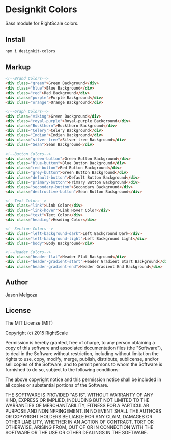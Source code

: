 # Designkit Colors

Sass module for RightScale colors.

## Install

```bash
npm i designkit-colors
```

## Markup

```html
<!--Brand Colors-->
<div class="green">Green Background</div>
<div class="blue">Blue Background</div>
<div class="red">Red Background</div>
<div class="purple">Purple Background</div>
<div class="orange">Orange Background</div>

<!--Graph Colors-->
<div class="viking">Green Background</div>
<div class="royal-purple">Royal-purple Background</div>
<div class="Buckthorn">Buckthorn Background</div>
<div class="Celery">Celery Background</div>
<div class="Indian">Indian Background</div>
<div class="silver-tree">Silver-tree Background</div>
<div class="Sean">Sean Background</div>

<!--Button Colors-->
<div class="green-button">Green Button Background</div>
<div class="blue-button">Blue Button Background</div>
<div class="red-button">Red Button Background</div>
<div class="grey-button">Green Button Background</div>
<div class="default-button">Default Button Background</div>
<div class="primary-button">Primary Button Background</div>
<div class="secondary-button">Secondary Background</div>
<div class="destructive-button">Sean Button Background</div>

<!--Text Colors-->
<div class="link">Link Color</div>
<div class="link-hover">Link Hover Color</div>
<div class="text">Text Color</div>
<div class="heading">Heading Color</div>

<!--Section Colors-->
<div class="left-background-dark">Left Background Dark</div>
<div class="left-background-light">Left Background Light</div>
<div class="body">Body Background</div>

<!--Header Colors-->
<div class="header-flat">Header Flat Background</div>
<div class="header-gradient-start">Header Gradient Start Background</div>
<div class="header-gradient-end">Header Gradient End Background</div>
```

## Author

Jason Melgoza

## License

The MIT License (MIT)

Copyright (c) 2015 RightScale

Permission is hereby granted, free of charge, to any person obtaining a copy
of this software and associated documentation files (the "Software"), to deal
in the Software without restriction, including without limitation the rights
to use, copy, modify, merge, publish, distribute, sublicense, and/or sell
copies of the Software, and to permit persons to whom the Software is
furnished to do so, subject to the following conditions:

The above copyright notice and this permission notice shall be included in all
copies or substantial portions of the Software.

THE SOFTWARE IS PROVIDED "AS IS", WITHOUT WARRANTY OF ANY KIND, EXPRESS OR
IMPLIED, INCLUDING BUT NOT LIMITED TO THE WARRANTIES OF MERCHANTABILITY,
FITNESS FOR A PARTICULAR PURPOSE AND NONINFRINGEMENT. IN NO EVENT SHALL THE
AUTHORS OR COPYRIGHT HOLDERS BE LIABLE FOR ANY CLAIM, DAMAGES OR OTHER
LIABILITY, WHETHER IN AN ACTION OF CONTRACT, TORT OR OTHERWISE, ARISING FROM,
OUT OF OR IN CONNECTION WITH THE SOFTWARE OR THE USE OR OTHER DEALINGS IN THE
SOFTWARE.
